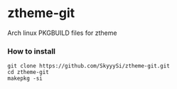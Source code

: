 # ztheme-git
Arch linux PKGBUILD files for ztheme

### How to install
```
git clone https://github.com/SkyyySi/ztheme-git.git
cd ztheme-git
makepkg -si
```
